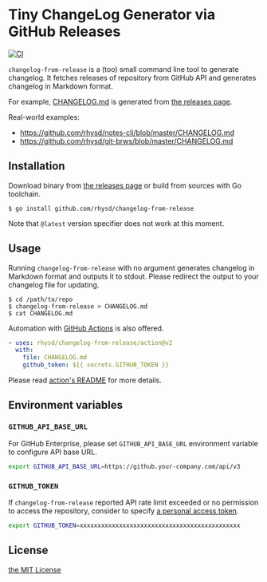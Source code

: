 Tiny ChangeLog Generator via GitHub Releases
============================================
[![CI][ci-badge]][ci]

`changelog-from-release` is a (too) small command line tool to generate changelog.
It fetches releases of repository from GitHub API and generates changelog in Markdown format.

For example, [CHANGELOG.md](./CHANGELOG.md) is generated from [the releases page][releases].

Real-world examples:

- https://github.com/rhysd/notes-cli/blob/master/CHANGELOG.md
- https://github.com/rhysd/git-brws/blob/master/CHANGELOG.md

## Installation

Download binary from [the releases page](https://github.com/rhysd/changelog-from-release/releases) or
build from sources with Go toolchain.

```
$ go install github.com/rhysd/changelog-from-release
```

Note that `@latest` version specifier does not work at this moment.

## Usage

Running `changelog-from-release` with no argument generates changelog in Markdown format and outputs
it to stdout. Please redirect the output to your changelog file for updating.

```
$ cd /path/to/repo
$ changelog-from-release > CHANGELOG.md
$ cat CHANGELOG.md
```

Automation with [GitHub Actions][gh-actions] is also offered.

```yaml
- uses: rhysd/changelog-from-release/action@v2
  with:
    file: CHANGELOG.md
    github_token: ${{ secrets.GITHUB_TOKEN }}
```

Please read [action's README](./action/README.md) for more details.

## Environment variables

### `GITHUB_API_BASE_URL`

For GitHub Enterprise, please set `GITHUB_API_BASE_URL` environment variable to configure API base URL.

```sh
export GITHUB_API_BASE_URL=https://github.your-company.com/api/v3
```

### `GITHUB_TOKEN`

If `changelog-from-release` reported API rate limit exceeded or no permission to access the repository,
consider to specify [a personal access token][pat].

```sh
export GITHUB_TOKEN=xxxxxxxxxxxxxxxxxxxxxxxxxxxxxxxxxxxxxxxxxxxxx
```

## License

[the MIT License](LICENSE.txt)

[releases]: https://github.com/rhysd/changelog-from-release/releases
[ci]: https://github.com/rhysd/changelog-from-release/actions?query=workflow%3ACI+branch%3Amaster
[ci-badge]: https://github.com/rhysd/changelog-from-release/workflows/CI/badge.svg?branch=master&event=push
[gh-actions]: https://github.com/features/actions
[pat]: https://docs.github.com/en/authentication/keeping-your-account-and-data-secure/creating-a-personal-access-token
